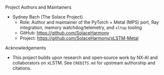 Project Authors and Maintainers

- Sydney Bach (The Solace Project)
  - Role: Author and maintainer of the PyTorch + Metal (MPS) port, Ray integration, memory watchdog/telemetry, and `xltop` tooling
  - GitHub: https://github.com/SolaceHarmony
  - Project: https://github.com/SolaceHarmony/xLSTM-Metal

Acknowledgements

- This project builds upon research and open‑source work by NX‑AI and collaborators on xLSTM. See `CREDITS.md` for upstream authorship and citations.


